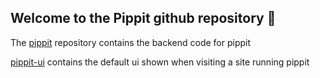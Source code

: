 ## Welcome to the Pippit github repository 👋

The [pippit](https://github.com/PippitWeb/pippit) repository contains the backend code for pippit

[pippit-ui](https://github.com/PippitWeb/pippit-ui) contains the default ui shown when visiting a site running pippit
